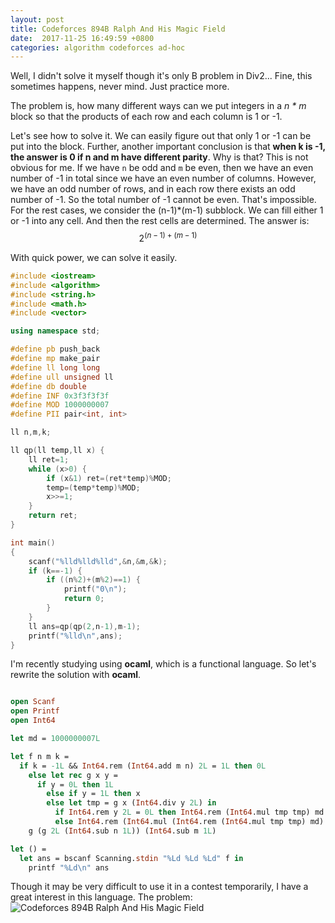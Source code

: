 ```yaml
---
layout: post
title: Codeforces 894B Ralph And His Magic Field
date:  2017-11-25 16:49:59 +0800
categories: algorithm codeforces ad-hoc
---
```

Well, I didn't solve it myself though it's only B problem in Div2...
Fine, this sometimes happens, never mind.
Just practice more.  

The problem is, how many different ways can we put integers in a *n \* m* block so that the products of each row and each column is 1 or -1. 
 
Let's see how to solve it.
We can easily figure out that only 1 or -1 can be put into the block.
Further, another important conclusion is that **when k is -1, the answer is 0 if n and m have different parity**.
Why is that?
This is not obvious for me.
If we have `n` be odd and `m` be even, 
then we have an even number of -1 in total since we have an even number of columns.
However, we have an odd number of rows, and in each row there exists an odd number of -1.
So the total number of -1 cannot be even.
That's impossible.  
For the rest cases, we consider the (n-1)*(m-1) subblock.
We can fill either 1 or -1 into any cell.
And then the rest cells are determined.
The answer is:
$$
2^{(n-1)+(m-1)}
$$  

With quick power, we can solve it easily.
``` c++
#include <iostream>
#include <algorithm>
#include <string.h>
#include <math.h>
#include <vector>

using namespace std;

#define pb push_back
#define mp make_pair
#define ll long long
#define ull unsigned ll
#define db double
#define INF 0x3f3f3f3f
#define MOD 1000000007
#define PII pair<int, int>

ll n,m,k;

ll qp(ll temp,ll x) {
    ll ret=1;
    while (x>0) {
        if (x&1) ret=(ret*temp)%MOD;
        temp=(temp*temp)%MOD;
        x>>=1;
    }
    return ret;
}

int main()
{
    scanf("%lld%lld%lld",&n,&m,&k);
    if (k==-1) {
        if ((n%2)+(m%2)==1) {
            printf("0\n");
            return 0;
        }
    }
    ll ans=qp(qp(2,n-1),m-1);
    printf("%lld\n",ans);
}
```

I'm recently studying using **ocaml**, which is a functional language.
So let's rewrite the solution with **ocaml**.  
``` ocaml

open Scanf
open Printf
open Int64

let md = 1000000007L

let f n m k =
  if k = -1L && Int64.rem (Int64.add m n) 2L = 1L then 0L
    else let rec g x y =
      if y = 0L then 1L
        else if y = 1L then x
        else let tmp = g x (Int64.div y 2L) in
          if Int64.rem y 2L = 0L then Int64.rem (Int64.mul tmp tmp) md 
          else Int64.rem (Int64.mul (Int64.rem (Int64.mul tmp tmp) md) x) md in
    g (g 2L (Int64.sub n 1L)) (Int64.sub m 1L)

let () =
  let ans = bscanf Scanning.stdin "%Ld %Ld %Ld" f in
    printf "%Ld\n" ans
```   
Though it may be very difficult to use it in a contest temporarily, 
I have a great interest in this language.
The problem: ![Codeforces 894B Ralph And His Magic Field](http://codeforces.com/problemset/problem/894/B)

